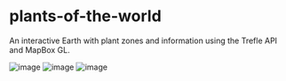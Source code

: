 # plants-of-the-world
An interactive Earth with plant zones and information using the Trefle API and MapBox GL.


![image](https://github.com/smackthat/plants-of-the-world/assets/3465559/e6fbec49-f5f0-4121-9180-915b56c02f66)
![image](https://github.com/smackthat/plants-of-the-world/assets/3465559/4a0a44e5-a83d-4655-aa01-3523a5f7640a)
![image](https://github.com/smackthat/plants-of-the-world/assets/3465559/104414c6-cfc5-4d09-accd-228df6ddce5e)

